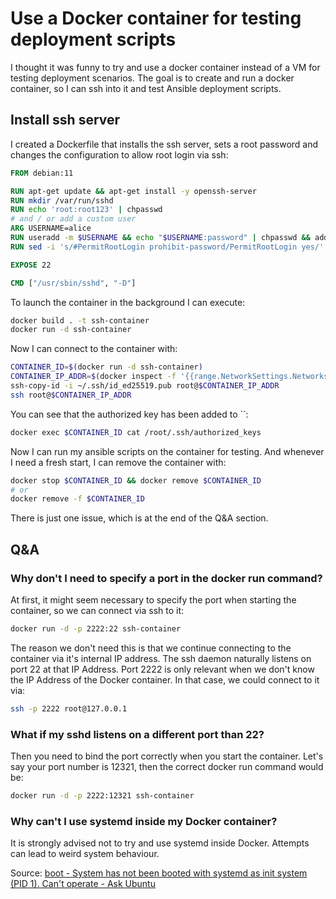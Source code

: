 # Use a Docker container for testing deployment scripts

I thought it was funny to try and use a docker container instead of a VM for testing deployment scenarios.
The goal is to create and run a docker container, so I can ssh into it and test Ansible deployment scripts.

## Install ssh server

I created a Dockerfile that installs the ssh server, sets a root password and changes the configuration to allow root login via ssh:

```Dockerfile
FROM debian:11

RUN apt-get update && apt-get install -y openssh-server
RUN mkdir /var/run/sshd
RUN echo 'root:root123' | chpasswd
# and / or add a custom user
ARG USERNAME=alice
RUN useradd -m $USERNAME && echo "$USERNAME:password" | chpasswd && adduser $USERNAME sudo
RUN sed -i 's/#PermitRootLogin prohibit-password/PermitRootLogin yes/' /etc/ssh/sshd_config

EXPOSE 22

CMD ["/usr/sbin/sshd", "-D"]
```

To launch the container in the background I can execute:

```bash
docker build . -t ssh-container
docker run -d ssh-container
```

Now I can connect to the container with:

```bash
CONTAINER_ID=$(docker run -d ssh-container)
CONTAINER_IP_ADDR=$(docker inspect -f '{{range.NetworkSettings.Networks}}{{.IPAddress}}{{end}}' $CONTAINER_ID)
ssh-copy-id -i ~/.ssh/id_ed25519.pub root@$CONTAINER_IP_ADDR
ssh root@$CONTAINER_IP_ADDR
```

You can see that the authorized key has been added to ``:

```bash
docker exec $CONTAINER_ID cat /root/.ssh/authorized_keys
```

Now I can run my ansible scripts on the container for testing.
And whenever I need a fresh start, I can remove the container with:

```bash
docker stop $CONTAINER_ID && docker remove $CONTAINER_ID
# or
docker remove -f $CONTAINER_ID
```

There is just one issue, which is at the end of the Q&A section.

## Q&A

### Why don't I need to specify a port in the docker run command?

At first, it might seem necessary to specify the port when starting the container, so we can connect via ssh to it:

```bash
docker run -d -p 2222:22 ssh-container
```

The reason we don't need this is that we continue connecting to the container via it's internal IP address.
The ssh daemon naturally listens on port 22 at that IP Address.
Port 2222 is only relevant when we don't know the IP Address of the Docker container.
In that case, we could connect to it via:

```bash
ssh -p 2222 root@127.0.0.1
```

### What if my sshd listens on a different port than 22?

Then you need to bind the port correctly when you start the container.
Let's say your port number is 12321, then the correct docker run command would be:

```bash
docker run -d -p 2222:12321 ssh-container
```

### Why can't I use systemd inside my Docker container?

It is strongly advised not to try and use systemd inside Docker.
Attempts can lead to weird system behaviour.

Source: [boot - System has not been booted with systemd as init system (PID 1). Can't operate - Ask Ubuntu](https://askubuntu.com/questions/1379425/system-has-not-been-booted-with-systemd-as-init-system-pid-1-cant-operate)

